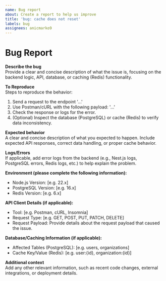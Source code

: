 ```yaml
---
name: Bug report
about: Create a report to help us improve
title: 'bug: cache does not reset'
labels: bug
assignees: anicmarko9
---
```


# Bug Report

**Describe the bug**  
Provide a clear and concise description of what the issue is, focusing on the backend logic, API, database, or caching (Redis) functionality.

**To Reproduce**  
Steps to reproduce the behavior:

1. Send a request to the endpoint '...'
2. Use Postman/cURL with the following payload: '...'
3. Check the response or logs for the error.
4. (Optional) Inspect the database (PostgreSQL) or cache (Redis) to verify data inconsistency.

**Expected behavior**  
A clear and concise description of what you expected to happen. Include expected API responses, correct data handling, or proper cache behavior.

**Logs/Errors**  
If applicable, add error logs from the backend (e.g., Nest.js logs, PostgreSQL errors, Redis logs, etc.) to help explain the problem.

**Environment (please complete the following information):**

- Node.js Version: [e.g. 22.x]
- PostgreSQL Version: [e.g. 16.x]
- Redis Version: [e.g. 6.x]

**API Client Details (if applicable):**

- Tool: [e.g. Postman, cURL, Insomnia]
- Request Type: [e.g. GET, POST, PUT, PATCH, DELETE]
- Request Payload: Provide details about the request payload that caused the issue.

**Database/Caching Information (if applicable):**

- Affected Tables (PostgreSQL): [e.g. users, organizations]
- Cache Key/Value (Redis): [e.g. user:{id}, organization:{id}]

**Additional context**  
Add any other relevant information, such as recent code changes, external integrations, or deployment details.
